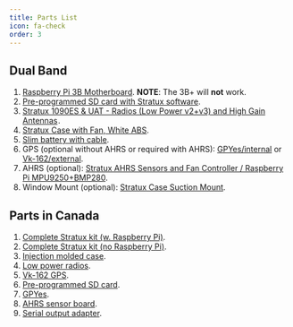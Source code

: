 ```yaml
---
title: Parts List
icon: fa-check
order: 3
---
```



## Dual Band

1. [Raspberry Pi 3B Motherboard](https://www.amazon.com/gp/product/B01LPLPBS8/ref=as_li_qf_asin_il_tl?ie=UTF8&tag=stratux-20&creative=9325&linkCode=as2&creativeASIN=B01LPLPBS8&linkId=f7ecf459912e0b48bcfbe5dad0dcd71a). **NOTE**: The 3B+ will **not** work.
2. [Pre-programmed SD card with Stratux software](https://amzn.com/B01I0G15YU).
3. <a target="_blank" href="https://www.amazon.com/gp/product/B07K1GZMM9/ref=as_li_tl?ie=UTF8&camp=1789&creative=9325&creativeASIN=B07K1GZMM9&linkCode=as2&tag=stratux-20&linkId=c93e468a61ec3aabf2c76daa291316f5">Stratux 1090ES &amp; UAT - Radios (Low Power v2+v3) and High Gain Antennas</a><img src="//ir-na.amazon-adsystem.com/e/ir?t=stratux-20&l=am2&o=1&a=B07K1GZMM9" width="1" height="1" border="0" alt="" style="border:none !important; margin:0px !important;" />.
4. [Stratux Case with Fan, White ABS](https://www.amazon.com/gp/product/B072ND582W/ref=as_li_tl?ie=UTF8&camp=1789&creative=9325&creativeASIN=B072ND582W&linkCode=as2&tag=stratux-20&linkId=cf185209ccbd714f7931fbdec588d267).
5. [Slim battery with cable](https://www.amazon.com/gp/product/B01NBQX0O5/ref=as_li_qf_asin_il_tl?ie=UTF8&tag=stratux-20&creative=9325&linkCode=as2&creativeASIN=B01NBQX0O5&linkId=eeec8da01bfacbccc242943ed090aaf9).
6. GPS (optional without AHRS or required with AHRS): [GPYes/internal](https://www.amazon.com/gp/product/B0716BK5NT/ref=as_li_tl?ie=UTF8&camp=1789&creative=9325&creativeASIN=B0716BK5NT&linkCode=as2&tag=stratux-20&linkId=aaf4369209e66581f28288ac6fc6cbb0) or [Vk-162/external](http://www.amazon.com/gp/product/B01EROIUEW/ref=as_li_tl?ie=UTF8&camp=1789&creative=9325&creativeASIN=B01EROIUEW&linkCode=as2&tag=stratux-20&linkId=QL3UH3IGOOATKPHW).
7. AHRS (optional): [Stratux AHRS Sensors and Fan Controller / Raspberry Pi MPU9250+BMP280](https://www.amazon.com/gp/product/B06ZZCHBHT/ref=as_li_tl?ie=UTF8&camp=1789&creative=9325&creativeASIN=B06ZZCHBHT&linkCode=as2&tag=stratux-20&linkId=e720494817e9c243c04b983de8a68dda).
8. Window Mount (optional): [Stratux Case Suction Mount](https://www.amazon.com/gp/product/B076FPT223/ref=as_li_tl?ie=UTF8&camp=1789&creative=9325&creativeASIN=B076FPT223&linkCode=as2&tag=stratux-20&linkId=c13f373876b3d5e538a10522564285f4).

## Parts in Canada

1. [Complete Stratux kit (w. Raspberry Pi)](https://www.amazon.ca/dp/B01MY5MFK1).
2. [Complete Stratux kit (no Raspberry Pi)](https://www.amazon.ca/dp/B01N4LEDD1).
3. [Injection molded case](https://www.amazon.ca/dp/B072ND582W).
4. [Low power radios](https://www.amazon.ca/dp/B01M7NMWCD).
5. [Vk-162 GPS](https://www.amazon.ca/dp/B01EROIUEW).
6. [Pre-programmed SD card](https://www.amazon.ca/dp/B01I0G15YU).
7. [GPYes](https://www.amazon.ca/dp/B0716BK5NT).
8. [AHRS sensor board](https://www.amazon.ca/dp/B06ZZCHBHT).
9. [Serial output adapter](https://www.amazon.ca/dp/B01N7RNFRJ).
